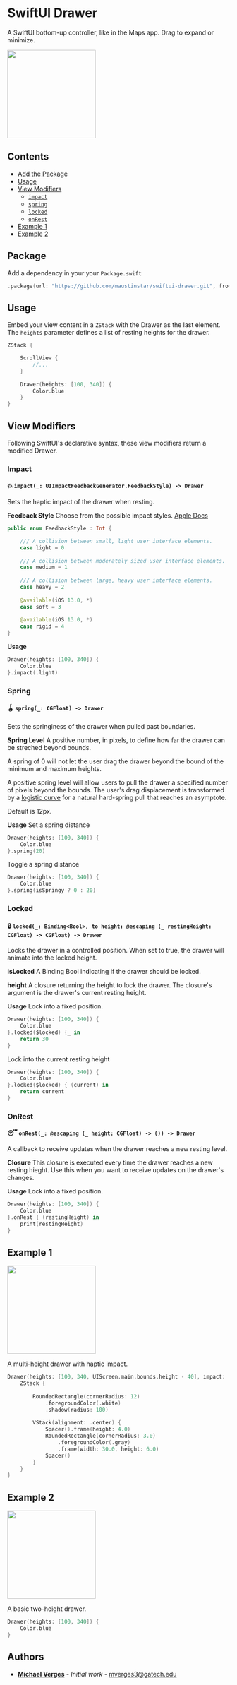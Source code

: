 # SwiftUI Drawer

A SwiftUI bottom-up controller, like in the Maps app. Drag to expand or minimize.

<img src=Previews/white-drawer.gif width=200 />

## Contents

- [Add the Package](#package)
- [Usage](#usage)
- [View Modifiers](#view-modifiers)
    - [`impact`](#impact)
    - [`spring`](#spring)
    - [`locked`](#locked)
    - [`onRest`](#onrest)
- [Example 1](#example-1)
- [Example 2](#example-2)

## Package

Add a dependency in your your `Package.swift`

```swift
.package(url: "https://github.com/maustinstar/swiftui-drawer.git", from: "0.0.3"),
```

## Usage

Embed your view content in a `ZStack` with the Drawer as the last element. The `heights` parameter defines a list of resting heights for the drawer.

```swift
ZStack {

    ScrollView {
        //...
    }
    
    Drawer(heights: [100, 340]) {
        Color.blue
    }
}
```

## View Modifiers

Following SwiftUI's declarative syntax, these view modifiers return a modified Drawer.

### Impact

#### 💥 `impact(_: UIImpactFeedbackGenerator.FeedbackStyle) -> Drawer`

Sets the haptic impact of the drawer when resting.

**Feedback Style**
Choose from the possible impact styles. [Apple Docs](https://developer.apple.com/documentation/uikit/uiimpactfeedbackgenerator/feedbackstyle)
```swift
public enum FeedbackStyle : Int {

    /// A collision between small, light user interface elements.
    case light = 0
    
    /// A collision between moderately sized user interface elements.
    case medium = 1
    
    /// A collision between large, heavy user interface elements.
    case heavy = 2
    
    @available(iOS 13.0, *)
    case soft = 3
    
    @available(iOS 13.0, *)
    case rigid = 4
}
```

**Usage**
```swift
Drawer(heights: [100, 340]) {
    Color.blue
}.impact(.light)
```

### Spring

#### 🪀 `spring(_: CGFloat) -> Drawer`

Sets the springiness of the drawer when pulled past boundaries.

**Spring Level**
A positive number, in pixels, to define how far the drawer can be streched beyond bounds.

A spring of 0 will not let the user drag the drawer beyond the bound of the minimum and maximum heights.

A positive spring level will allow users to pull the drawer a specified number of pixels beyond the bounds. The user's drag displacement is transformed by a [logistic curve](https://en.wikipedia.org/wiki/Logistic_function) for a natural hard-spring pull that reaches an asymptote.

Default is 12px.

**Usage**
Set a spring distance
```swift
Drawer(heights: [100, 340]) {
    Color.blue
}.spring(20)
```

Toggle a spring distance
```swift
Drawer(heights: [100, 340]) {
    Color.blue
}.spring(isSpringy ? 0 : 20)
```

### Locked

#### 🔒 `locked(_: Binding<Bool>, to height: @escaping (_ restingHeight: CGFloat) -> CGFloat) -> Drawer`

Locks the drawer in a controlled position. When set to true, the drawer will animate into the locked height.

**isLocked**
A Binding Bool indicating if the drawer should be locked.

**height**
A closure returning the height to lock the drawer. The closure's argument is the drawer's current resting height.

**Usage**
Lock into a fixed position.
```swift
Drawer(heights: [100, 340]) {
    Color.blue
}.locked($locked) {_ in
    return 30
}
```

Lock into the current resting height
```swift
Drawer(heights: [100, 340]) {
    Color.blue
}.locked($locked) { (current) in
    return current
}
```

### OnRest

#### 😴 `onRest(_: @escaping (_ height: CGFloat) -> ()) -> Drawer`

A callback to receive updates when the drawer reaches a new resting level.

**Closure**
This closure is executed every time the drawer reaches a new resting hieght. Use this when you want to receive updates on the drawer's changes. 

**Usage**
Lock into a fixed position.
```swift
Drawer(heights: [100, 340]) {
    Color.blue
}.onRest { (restingHeight) in
    print(restingHeight)
}
```

## Example 1

<img src=Previews/white-drawer.gif width=200 />

A multi-height drawer with haptic impact.

```swift
Drawer(heights: [100, 340, UIScreen.main.bounds.height - 40], impact: .light) {
    ZStack {
        
        RoundedRectangle(cornerRadius: 12)
            .foregroundColor(.white)
            .shadow(radius: 100)
        
        VStack(alignment: .center) {
            Spacer().frame(height: 4.0)
            RoundedRectangle(cornerRadius: 3.0)
                .foregroundColor(.gray)
                .frame(width: 30.0, height: 6.0)
            Spacer()
        }
    }
}
```

## Example 2

<img src=Previews/blue-drawer.gif width=200 />

A basic two-height drawer.

```swift
Drawer(heights: [100, 340]) {
    Color.blue
}
```

## Authors

* [**Michael Verges**](https://github.com/maustinstar) - *Initial work* - mverges3@gatech.edu
